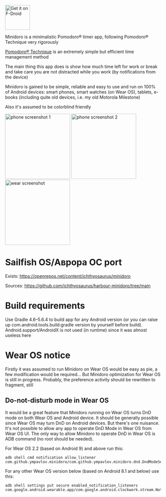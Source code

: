 [<img src="https://fdroid.gitlab.io/artwork/badge/get-it-on.png" alt="Get it on F-Droid"
    height="80">](https://f-droid.org/packages/com.github.ympavlov.minidoro)

Minidoro is a minimalistic Pomodoro® timer app, following Pomodoro® Technique very rigorously

[Pomodoro® Technique](http://www.pomodorotechnique.com/) is an extremely simple but efficient time management method

The main thing this app does is show how much time left for work or break and take care you are not distracted while you work (by notifications from the device)

Minidoro is gained to be simple, reliable and easy to use and run on 100% of Android devices: smart phones, smart watches (on Wear OS), tablets, e-books (including quite old devices, i.e. my old Motorola Milestone)

Also it's assumed to be colorblind friendly

<img src="https://github.com/ympavlov/minidoro/blob/main/metadata/en-US/images/phoneScreenshots/1.png?raw=true" alt="phone screenshot 1" style="height: 15em;"/>
<img src="https://github.com/ympavlov/minidoro/blob/main/metadata/en-US/images/phoneScreenshots/2.png?raw=true" alt="phone screenshot 2" style="width: 15em;"/>
<img src="https://github.com/ympavlov/minidoro/blob/main/metadata/en-US/images/wearScreenshots/2.png?raw=true" alt="wear screenshot" style="height: 15em;"/>

# Sailfish OS/Аврора ОС port
Exists: https://openrepos.net/content/ichthyosaurus/minidoro

Sources: https://github.com/ichthyosaurus/harbour-minidoro/tree/main

# Build requirements
Use Gradle 4.6–5.6.4 to build app for any Android version (or you can raise up com.android.tools.build:gradle version by yourself before build). Android.support/AndroidX is not used (in runtime) since it was almost useless here

# Wear OS notice
Firstly it was assumed to run Minidoro on Wear OS would be easy as pie, a few modification would be required… But Minidoro optimization for Wear OS is still in progress. Probably, the preference activity  should be rewritten to fragment, still

## Do-not-disturb mode in Wear OS
It would be a great feature that Minidoro running on Wear OS turns DnD mode on both Wear OS and Android device. It should be generally possible since Wear OS may turn DnD on Android devices. But there's one nuisance. It's not possible to allow any app to operate DnD Mode in Wear OS from Wear OS UI. The only way to allow Minidoro to operate DnD in Wear OS is ADB command (no root should be needed).

For Wear OS 2.2 (based on Android 9) and above run this:

    adb shell cmd notification allow_listener com.github.ympavlov.minidoro/com.github.ympavlov.minidoro.dnd.DndModeServiceV21

For any other Wear OS version below (based on Android 8.1 and below) use this:

    adb shell settings put secure enabled_notification_listeners com.google.android.wearable.app/com.google.android.clockwork.stream.NotificationCollectorService:com.github.ympavlov.minidoro/com.github.ympavlov.minidoro.dnd.DndModeServiceV21